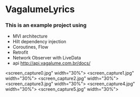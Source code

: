 # VagalumeLyrics
### This is an example project using

  - MVI architecture
  - Hilt dependency injection
  - Coroutines, Flow
  - Retrofit
  - Network Observer with LiveData
  - api http://api.vagalume.com.br/docs/

<screen_capture0.jpg" width="30%"></img>
<screen_capture1.jpg" width="30%"></img>
<screen_capture2.jpg" width="30%"></img>
<screen_capture3.jpg" width="30%"></img>
<screen_capture4.jpg" width="30%"></img>
<screen_capture5.jpg" width="30%"></img>